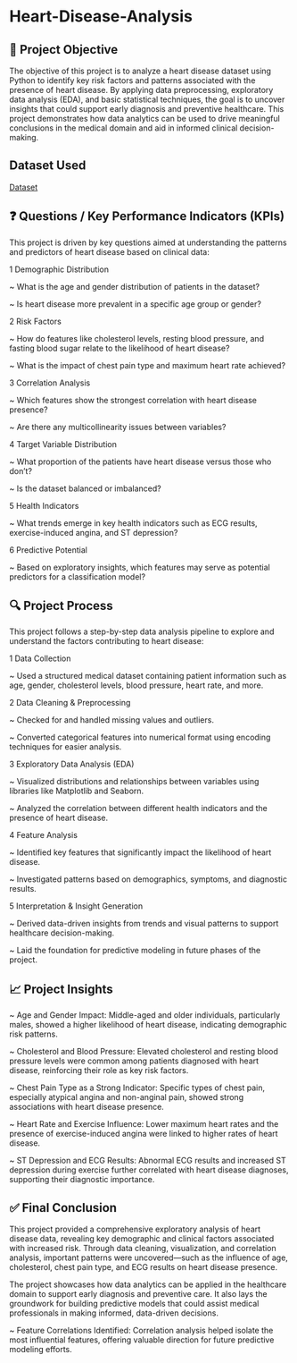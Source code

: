 # Heart-Disease-Analysis

## 📌 Project Objective
The objective of this project is to analyze a heart disease dataset using Python to identify key risk factors and patterns associated with the presence of heart disease. By applying data preprocessing, exploratory data analysis (EDA), and basic statistical techniques, the goal is to uncover insights that could support early diagnosis and preventive healthcare. This project demonstrates how data analytics can be used to drive meaningful conclusions in the medical domain and aid in informed clinical decision-making.

## Dataset Used
<a href = "https://github.com/abrarsaraf/Heart-Disease-Analysis/blob/main/dataset.csv">Dataset</a>


## ❓ Questions / Key Performance Indicators (KPIs)
This project is driven by key questions aimed at understanding the patterns and predictors of heart disease based on clinical data:

1 Demographic Distribution

~ What is the age and gender distribution of patients in the dataset?

~ Is heart disease more prevalent in a specific age group or gender?

2 Risk Factors

~ How do features like cholesterol levels, resting blood pressure, and fasting blood sugar relate to the likelihood of heart disease?

~ What is the impact of chest pain type and maximum heart rate achieved?

3 Correlation Analysis

~ Which features show the strongest correlation with heart disease presence?

~ Are there any multicollinearity issues between variables?

4 Target Variable Distribution

~ What proportion of the patients have heart disease versus those who don’t?

~ Is the dataset balanced or imbalanced?

5 Health Indicators

~ What trends emerge in key health indicators such as ECG results, exercise-induced angina, and ST depression?

6 Predictive Potential

~ Based on exploratory insights, which features may serve as potential predictors for a classification model?



## 🔍 Project Process
This project follows a step-by-step data analysis pipeline to explore and understand the factors contributing to heart disease:

1 Data Collection

~ Used a structured medical dataset containing patient information such as age, gender, cholesterol levels, blood pressure, heart rate, and more.

2 Data Cleaning & Preprocessing

~ Checked for and handled missing values and outliers.

~ Converted categorical features into numerical format using encoding techniques for easier analysis.

3 Exploratory Data Analysis (EDA)

~ Visualized distributions and relationships between variables using libraries like Matplotlib and Seaborn.

~ Analyzed the correlation between different health indicators and the presence of heart disease.

4 Feature Analysis

~ Identified key features that significantly impact the likelihood of heart disease.

~ Investigated patterns based on demographics, symptoms, and diagnostic results.

5 Interpretation & Insight Generation

~ Derived data-driven insights from trends and visual patterns to support healthcare decision-making.

~ Laid the foundation for predictive modeling in future phases of the project.

## 📈 Project Insights
~ Age and Gender Impact: Middle-aged and older individuals, particularly males, showed a higher likelihood of heart disease, indicating demographic risk patterns.

~ Cholesterol and Blood Pressure: Elevated cholesterol and resting blood pressure levels were common among patients diagnosed with heart disease, reinforcing their role as key risk factors.

~ Chest Pain Type as a Strong Indicator: Specific types of chest pain, especially atypical angina and non-anginal pain, showed strong associations with heart disease presence.

~ Heart Rate and Exercise Influence: Lower maximum heart rates and the presence of exercise-induced angina were linked to higher rates of heart disease.

~ ST Depression and ECG Results: Abnormal ECG results and increased ST depression during exercise further correlated with heart disease diagnoses, supporting their diagnostic importance.


## ✅ Final Conclusion
This project provided a comprehensive exploratory analysis of heart disease data, revealing key demographic and clinical factors associated with increased risk. Through data cleaning, visualization, and correlation analysis, important patterns were uncovered—such as the influence of age, cholesterol, chest pain type, and ECG results on heart disease presence.

The project showcases how data analytics can be applied in the healthcare domain to support early diagnosis and preventive care. It also lays the groundwork for building predictive models that could assist medical professionals in making informed, data-driven decisions.

~ Feature Correlations Identified: Correlation analysis helped isolate the most influential features, offering valuable direction for future predictive modeling efforts.


